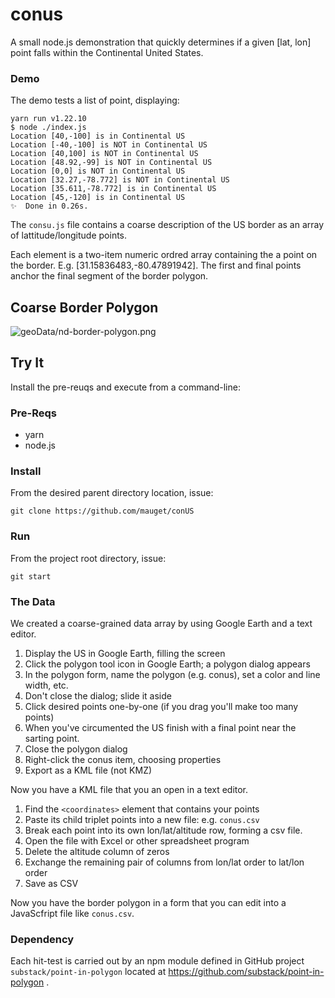 # conus

A small node.js demonstration that quickly determines if a given [lat, lon] point falls
within the Continental United States.

### Demo

The demo tests a list of point, displaying:
```text
yarn run v1.22.10
$ node ./index.js
Location [40,-100] is in Continental US
Location [-40,-100] is NOT in Continental US
Location [40,100] is NOT in Continental US
Location [48.92,-99] is NOT in Continental US
Location [0,0] is NOT in Continental US
Location [32.27,-78.772] is NOT in Continental US
Location [35.611,-78.772] is in Continental US
Location [45,-120] is in Continental US
✨  Done in 0.26s.
```

The `consu.js` file contains a coarse description of the US border as an
array of lattitude/longitude points.

Each element is a two-item numeric ordred array containing the a point on the border.
E.g. [31.15836483,-80.47891942]. The first and final points anchor the final segment
of the border polygon.

## Coarse Border Polygon
![geoData/nd-border-polygon.png](geoData/conus-coarse-border.png)


## Try It
Install the pre-reuqs and execute from a command-line:

### Pre-Reqs
+ yarn
+ node.js

### Install
From the desired parent directory location, issue:

`git clone https://github.com/mauget/conUS`

### Run
From the project root directory, issue:

`git start`

### The Data
We created a coarse-grained data array by using Google Earth and a text
editor.

1. Display the US in Google Earth, filling the screen
1. Click the polygon tool icon in Google Earth; a polygon dialog appears
1. In the polygon form, name the polygon (e.g. conus), set a color and line width, etc.
1. Don't close the dialog; slide it aside
1. Click desired points one-by-one (if you drag you'll make too many points)
1. When you've circumented the US finish with a final point near the sarting point.
1. Close the polygon dialog
1. Right-click the conus item, choosing properties
1. Export as a KML file (not KMZ)

Now you have a KML file that you an open in a text editor.
1. Find the `<coordinates>` element that contains your points
1. Paste its child triplet points into a new file: e.g. `conus.csv`
1. Break each point into its own lon/lat/altitude row, forming a csv file.
1. Open the file with Excel or other spreadsheet program
1. Delete the altitude column of zeros
1. Exchange the remaining pair of columns from lon/lat order to lat/lon order
1. Save as CSV

Now you have the border polygon in a form that you can edit into a 
JavaScfript file like `conus.csv`.

### Dependency
Each hit-test is carried out by an npm module defined in GitHub
project `substack/point-in-polygon` located at https://github.com/substack/point-in-polygon .
